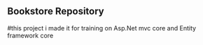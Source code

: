 ## Bookstore Repository
#this project i made it for training on Asp.Net mvc core and Entity framework core



